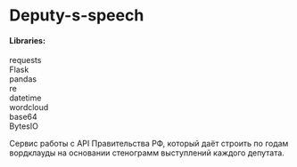 # Deputy-s-speech

#### Libraries:

requests  
Flask  
pandas  
re  
datetime  
wordcloud  
base64  
BytesIO  

Сервис работы с API Правительства РФ, который даёт строить по годам вордклауды на основании стенограмм выступлений каждого депутата.

